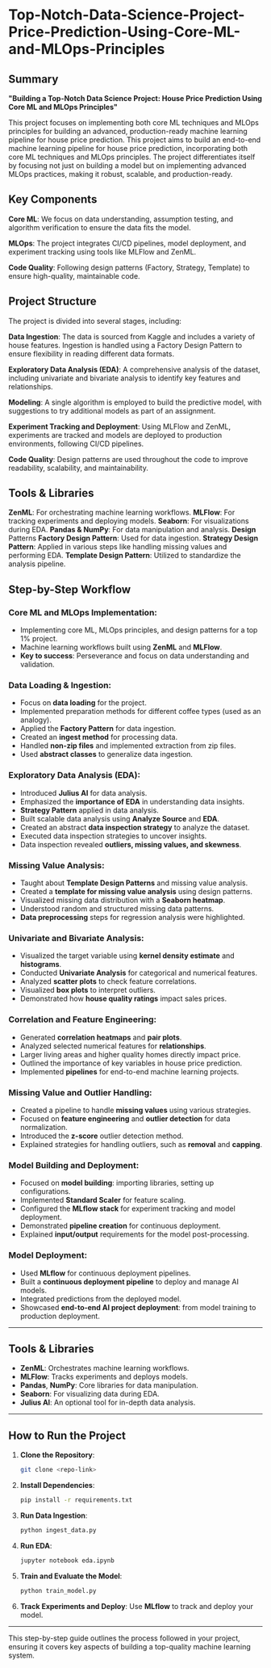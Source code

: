 # Top-Notch-Data-Science-Project-Price-Prediction-Using-Core-ML-and-MLOps-Principles


## Summary
**"Building a Top-Notch Data Science Project: House Price Prediction Using Core ML and MLOps Principles"**

This project focuses on implementing both core ML techniques and MLOps principles for building an advanced, production-ready machine learning pipeline for house price prediction.
This project aims to build an end-to-end machine learning pipeline for house price prediction, incorporating both core ML techniques and MLOps principles. The project differentiates itself by focusing not just on building a model but on implementing advanced MLOps practices, making it robust, scalable, and production-ready.

## Key Components
__Core ML__: We focus on data understanding, assumption testing, and algorithm verification to ensure the data fits the model.

__MLOps__: The project integrates CI/CD pipelines, model deployment, and experiment tracking using tools like MLFlow and ZenML.

__Code Quality__: Following design patterns (Factory, Strategy, Template) to ensure high-quality, maintainable code.

## Project Structure
The project is divided into several stages, including:

__Data Ingestion__: The data is sourced from Kaggle and includes a variety of house features. Ingestion is handled using a Factory Design Pattern to ensure flexibility in reading different data formats.

__Exploratory Data Analysis (EDA)__: A comprehensive analysis of the dataset, including univariate and bivariate analysis to identify key features and relationships.

__Modeling__: A single algorithm is employed to build the predictive model, with suggestions to try additional models as part of an assignment.

__Experiment Tracking and Deployment__: Using MLFlow and ZenML, experiments are tracked and models are deployed to production environments, following CI/CD pipelines.

__Code Quality__: Design patterns are used throughout the code to improve readability, scalability, and maintainability.

## Tools & Libraries


__ZenML__: For orchestrating machine learning workflows.
__MLFlow__: For tracking experiments and deploying models.
__Seaborn__: For visualizations during EDA.
__Pandas & NumPy__: For data manipulation and analysis.
__Design__ Patterns
__Factory Design Pattern__: Used for data ingestion.
__Strategy Design Pattern__: Applied in various steps like handling missing values and performing EDA.
__Template Design Pattern__: Utilized to standardize the analysis pipeline.


## Step-by-Step Workflow

### Core ML and MLOps Implementation:
- Implementing core ML, MLOps principles, and design patterns for a top 1% project.
- Machine learning workflows built using **ZenML** and **MLFlow**.
- **Key to success**: Perseverance and focus on data understanding and validation.

### Data Loading & Ingestion:
- Focus on **data loading** for the project.
- Implemented preparation methods for different coffee types (used as an analogy).
- Applied the **Factory Pattern** for data ingestion.
- Created an **ingest method** for processing data.
- Handled **non-zip files** and implemented extraction from zip files.
- Used **abstract classes** to generalize data ingestion.

### Exploratory Data Analysis (EDA):
- Introduced **Julius AI** for data analysis.
- Emphasized the **importance of EDA** in understanding data insights.
- **Strategy Pattern** applied in data analysis.
- Built scalable data analysis using **Analyze Source** and **EDA**.
- Created an abstract **data inspection strategy** to analyze the dataset.
- Executed data inspection strategies to uncover insights.
- Data inspection revealed **outliers, missing values, and skewness**.

### Missing Value Analysis:
- Taught about **Template Design Patterns** and missing value analysis.
- Created a **template for missing value analysis** using design patterns.
- Visualized missing data distribution with a **Seaborn heatmap**.
- Understood random and structured missing data patterns.
- **Data preprocessing** steps for regression analysis were highlighted.

### Univariate and Bivariate Analysis:
- Visualized the target variable using **kernel density estimate** and **histograms**.
- Conducted **Univariate Analysis** for categorical and numerical features.
- Analyzed **scatter plots** to check feature correlations.
- Visualized **box plots** to interpret outliers.
- Demonstrated how **house quality ratings** impact sales prices.

### Correlation and Feature Engineering:
- Generated **correlation heatmaps** and **pair plots**.
- Analyzed selected numerical features for **relationships**.
- Larger living areas and higher quality homes directly impact price.
- Outlined the importance of key variables in house price prediction.
- Implemented **pipelines** for end-to-end machine learning projects.

### Missing Value and Outlier Handling:
- Created a pipeline to handle **missing values** using various strategies.
- Focused on **feature engineering** and **outlier detection** for data normalization.
- Introduced the **z-score** outlier detection method.
- Explained strategies for handling outliers, such as **removal** and **capping**.

### Model Building and Deployment:
- Focused on **model building**: importing libraries, setting up configurations.
- Implemented **Standard Scaler** for feature scaling.
- Configured the **MLflow stack** for experiment tracking and model deployment.
- Demonstrated **pipeline creation** for continuous deployment.
- Explained **input/output** requirements for the model post-processing.

### Model Deployment:
- Used **MLflow** for continuous deployment pipelines.
- Built a **continuous deployment pipeline** to deploy and manage AI models.
- Integrated predictions from the deployed model.
- Showcased **end-to-end AI project deployment**: from model training to production deployment.

---

## Tools & Libraries
- **ZenML**: Orchestrates machine learning workflows.
- **MLFlow**: Tracks experiments and deploys models.
- **Pandas**, **NumPy**: Core libraries for data manipulation.
- **Seaborn**: For visualizing data during EDA.
- **Julius AI**: An optional tool for in-depth data analysis.

---

## How to Run the Project
1. **Clone the Repository**:
   ```bash
   git clone <repo-link>
   ```
2. **Install Dependencies**:
   ```bash
   pip install -r requirements.txt
   ```
3. **Run Data Ingestion**:
   ```bash
   python ingest_data.py
   ```
4. **Run EDA**:
   ```bash
   jupyter notebook eda.ipynb
   ```
5. **Train and Evaluate the Model**:
   ```bash
   python train_model.py
   ```
6. **Track Experiments and Deploy**:
   Use **MLflow** to track and deploy your model.

---

This step-by-step guide outlines the process followed in your project, ensuring it covers key aspects of building a top-quality machine learning system.
